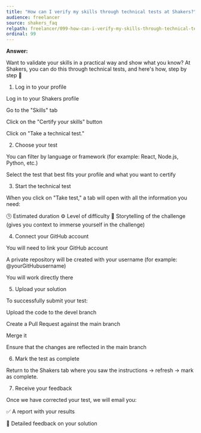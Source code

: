 ```yaml
---
title: "How can I verify my skills through technical tests at Shakers?"
audience: freelancer
source: shakers_faq
relpath: freelancer/099-how-can-i-verify-my-skills-through-technical-tests-at-shakers.md
ordinal: 99
---
```


**Answer:**

Want to validate your skills in a practical way and show what you know? At Shakers, you can do this through technical tests, and here's how, step by step 🚀

1. Log in to your profile

Log in to your Shakers profile

Go to the "Skills" tab

Click on the "Certify your skills" button

Click on "Take a technical test."



2. Choose your test

You can filter by language or framework (for example: React, Node.js, Python, etc.)

Select the test that best fits your profile and what you want to certify

3. Start the technical test

When you click on "Take test," a tab will open with all the information you need:

🕒 Estimated duration
⚙️ Level of difficulty
📖 Storytelling of the challenge (gives you context to immerse yourself in the challenge)

4. Connect your GitHub account

You will need to link your GitHub account

A private repository will be created with your username (for example: @yourGitHubusername)

You will work directly there


5. Upload your solution

To successfully submit your test:

Upload the code to the devel branch

Create a Pull Request against the main branch

Merge it

Ensure that the changes are reflected in the main branch

6. Mark the test as complete

Return to the Shakers tab where you saw the instructions → refresh → mark as complete.

7. Receive your feedback

Once we have corrected your test, we will email you:

✅ A report with your results

💬 Detailed feedback on your solution
